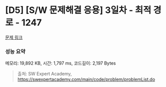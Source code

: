 # [D5] [S/W 문제해결 응용] 3일차 - 최적 경로 - 1247 

[문제 링크](https://swexpertacademy.com/main/code/problem/problemDetail.do?contestProbId=AV15OZ4qAPICFAYD) 

### 성능 요약

메모리: 19,892 KB, 시간: 1,797 ms, 코드길이: 2,197 Bytes



> 출처: SW Expert Academy, https://swexpertacademy.com/main/code/problem/problemList.do